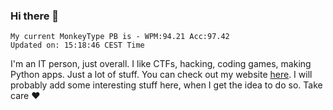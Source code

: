 ### Hi there 👋
<!-- PB START -->
```
My current MonkeyType PB is - WPM:94.21 Acc:97.42
Updated on: 15:18:46 CEST Time
```
<!-- PB END -->
I'm an IT person, just overall. I like CTFs, hacking, coding games, making Python apps. Just a lot of stuff.
You can check out my website [here](https://skill3472.github.io/).
I will probably add some interesting stuff here, when I get the idea to do so. Take care ❤️
